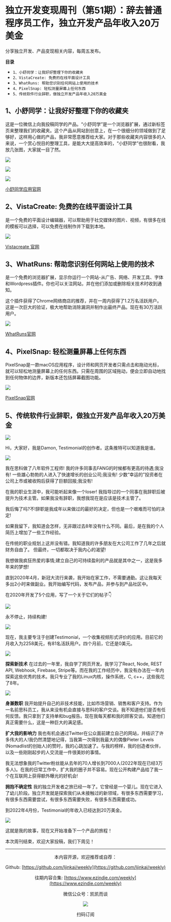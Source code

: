 # 独立开发变现周刊（第51期）：辞去普通程序员工作，独立开发产品年收入20万美金

分享独立开发、产品变现相关内容，每周五发布。

**目录**
- `1、小舒同学：让我好好整理下你的收藏夹`
- `2、VistaCreate: 免费的在线平面设计工具`
- `3、WhatRuns: 帮助您识别任何网站上使用的技术`
- `4、PixelSnap: 轻松测量屏幕上任何东西`
- `5、传统软件行业辞职，做独立开发产品年收入20万美金`


## 1、小舒同学：让我好好整理下你的收藏夹

这是一位微信上向我投稿同学的产品。“小舒同学”是一个浏览器扩展，通过新标签页来整理我们的收藏夹。这个产品从网站到创意上，在一个很细分的领域做到了足够好，这样用心做的产品，我非常愿意推荐给大家。对于那些收藏夹内容很多的人来说，一个赏心悦目的整理工具，是能大大提高效率的，“小舒同学”也很耐看，我放几张图，大家就一目了然。

![](https://snimg.jamyido.top/large/e6c9d24ely1h1hobgi4ylj21se0p0q6l.jpg)

![](https://snimg.jamyido.top/large/e6c9d24ely1h1hobir20jj21gk0nqtd6.jpg)

![](https://snimg.jamyido.top/large/e6c9d24ely1h1hobifzhkj21hc0p2go4.jpg)

[小舒同学应用官网](https://xiaoshu.app/)

## 2、VistaCreate: 免费的在线平面设计工具

是一个免费的平面设计编辑器，可以帮助用于社交媒体的图片、视频，有很多在线的模板可以选择，可以免费在线制作并下载到本地。

![](https://snimg.jamyido.top/large/e6c9d24ely1h1hobic49pj21rw0u0wk6.jpg)

[Vistacreate 官网](https://create.vista.com/)

## 3、WhatRuns: 帮助您识别任何网站上使用的技术

是一个免费的浏览器扩展，显示你运行一个网站-从广告、网络、开发工具、字体和Wordpress插件。你也可以关注网站，并在他们添加或删除相关技术时收到通知。

这个插件获得了Chrome网络商店的推荐，并在一周内获得了1.2万名活跃用户。这是一次巨大的验证，极大地帮助消除漏洞并制作出最终产品。现在有30万活跃用户。

![](https://snimg.jamyido.top/large/e6c9d24ely1h1hobi1n65j20hs0b4ab6.jpg)

[WhatRuns官网](https://www.whatruns.com/)

## 4、PixelSnap: 轻松测量屏幕上任何东西

PixelSnap是一款macOS应用程序，设计师和网页开发者只需点击和拖动光标，就可以轻松地测量屏幕上的任何东西。只需在周围的区域拖动，便会立即自动地找到任何物体的边界，新版本还包括屏幕截图功能。

![](https://snimg.jamyido.top/large/e6c9d24ely1h1hobhvvm6j219m0puwgj.jpg)

[PixelSnap官网](https://getpixelsnap.com/)

## 5、传统软件行业辞职，做独立开发产品年收入20万美金

![](https://snimg.jamyido.top/large/e6c9d24ely1h1hobhqjpej20b40b4aal.jpg)

Hi，大家好，我是Damon, Testimonial的创作者。这条推特可以知道我是谁。

![](https://snimg.jamyido.top/large/e6c9d24ely1h1hobhl7xuj20sk0t00v7.jpg)

我在思科做了八年软件工程师!
我的许多同事去FANG的时候都有更高的待遇;我没有!
一些雄心勃勃的人进入了快速增长的创业公司;我没有!
少数“幸运的”投资者在公司上市或被收购后获得了巨额回报;我没有!

在我的职业生涯中，我可能听起来像一个loser! 我指导过的一个同事在我辞职后被提升为技术主管。如果我没有辞职，我想我现在是应该是技术主管了。

我后悔了吗?不!辞职是我成年以来做过的最好的决定，但也是一个艰难而可怕的决定!

如果我留下，我知道会怎样，无非跟过去8年没有什么不同。最后，是在我的个人简历上增加了一些工作经验。

在传统的职业规划上这并没有错。我知道我的许多朋友在大公司工作了几年之后就财务自由了。
但最终，一切都取决于我内心的渴望!

我想做我疯狂热爱的事情;建立自己的可持续盈利的产品就是其中之一，这是我多年来的梦想!

直到2020年4月，新冠大流行来袭，我开始在家工作，不需要通勤。这让我每天多出2小时来做副业。我开始编写代码，发布产品，并参与到产品社区中。

在2020年开发了5个应用，写了一个关于它们的帖子👇

![](https://snimg.jamyido.top/large/e6c9d24ely1h1hobhgf8oj20q20wadk3.jpg)

永不停止，持续构建!

![](https://snimg.jamyido.top/large/e6c9d24ely1h1hobhbjzxj20p00fvq64.jpg)

现在，我主要专注于创建Testimonial，一个收集视频形式评价的应用。目前它的月收入为2258美元，有81名活跃用户。四个月前，它还是0美元。

![](https://snimg.jamyido.top/large/e6c9d24ely1h1hobh6xdjj212g0d6jsh.jpg)

**探索新技术**
在过去的一年里，我自学了网页开发。我学习了React, Node, REST API, Webhook, Firebase, Stripe等。而在我的工作经历中，我没有办法在一年内探索这些优秀的技术。我只专业了我的Linux内核，操作系统，C, c++，这些我花了8年。

![](https://snimg.jamyido.top/large/e6c9d24ely1h1hobh2voej21900u00vz.jpg)

**身兼数职**
我开始提升自己的非技术技能，比如市场营销、销售和客户支持。作为一名前思科员工，我从来没有机会直接与思科的客户交谈。我不知道他们是否有任何反馈。我只拿到了支持单和bug报告。现在我每天都和我的顾客交谈。知道他们真正需要什么，这是一种巨大的满足感。

**扩大我的影响力**
我也有机会通过Twitter在公众面前建立自己的网站，并结识了许多伟大的人!我仍然清楚地记得，当我第一次得到我最大的偶像Pieter Levels (Nomadlist的创始人)的赞时，我的心跳加速了。与我的榜样，我的创造者伙伴，以及一些刚刚起步的人交流是一件很美妙的事情。

我无法想象我的Twitter粉丝能从去年的70人增长到7000人(2022年现在已经3万多人)。在我的日常工作中，扩大我的圈子并不容易。现在公开构建产品给了我一个在互联网上获得额外曝光的好机会!

**拥抱不确定性**
我的独立开发者之旅已经一年了。它曾经是一个婴儿。现在它进入了幼儿阶段。独立开发就是探索我们从未接触过的新领域，有很多东西需要学习，有很多东西需要尝试，有很多东西需要失败，有很多东西需要成功。

到2022年4月份，Testimonial的年收入已经达到20万美金。

![](https://snimg.jamyido.top/large/e6c9d24ely1h1hobgpw77j20u00yxjug.jpg)

这就是我的故事，现在又开始准备下一个产品的旅程！

本次周刊结束，欢迎大家投稿，我们下周见！

---
<center>
本内容开源，欢迎推荐或自荐：

Github: [https://github.com/ljinkai/weekly](https://github.com/ljinkai/weekly)

往期内容合集: [https://www.ezindie.com/weekly](https://www.ezindie.com/weekly)

微信公众号：凯凯而谈

![](http://qiniu.gafata.com/2019-03-17-web-bear.jpg?imageView2/2/w/200)

扫码订阅
</center>